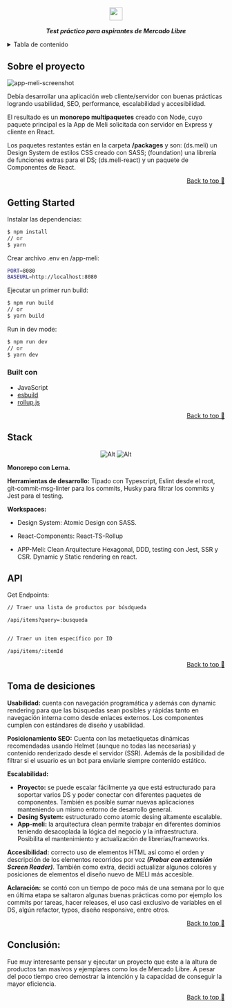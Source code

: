 <div align="center">

  ### <img src="https://http2.mlstatic.com/frontend-assets/ml-web-navigation/ui-navigation/5.19.5/mercadolibre/favicon.svg" height="30px"/>

  ***Test práctico para aspirantes de Mercado Libre***
</div>

<div align="center">
  
</div>

<!-- Contenido -->

<details>
  <summary>Tabla de contenido</summary>
  <ol>
    <li>
      <a href="#sobre-el-proyecto">Sobre el proyecto</a>
    </li>
    <li><a href="#getting-started">Getting started</a></li>
    <li><a href="#stack">Stack</a></li>
    <li><a href="#api">API</a></li>
    <li><a href="#toma-de-desiciones">Toma de desiciones</a></li>
    <li><a href="#conclusion">Conclusión</a></li>
  </ol>
</details>

## Sobre el proyecto

![app-meli-screenshot](https://i.ibb.co/kmmnhCR/app-meli.png)

Debía desarrollar una aplicación web cliente/servidor con buenas prácticas logrando usabilidad, SEO, performance, escalabilidad y accesibilidad.

El resultado es un **monorepo multipaquetes** creado con Node, cuyo paquete principal es la App de Meli solicitada con servidor en Express y cliente en React.

Los paquetes restantes están en la carpeta **/packages** y son: (ds.meli) un Design System de estilos CSS creado con SASS; (foundation) una librería de funciones extras para el DS; (ds.meli-react) y un paquete de Componentes de React.

<p align="right"><a href="#top">Back to top 🔼</a></p>

## Getting Started

Instalar las dependencias:

```sh
$ npm install
// or
$ yarn
```

Crear archivo .env en /app-meli:

```sh
PORT=8080
BASEURL=http://localhost:8080
```
Ejecutar un primer run build:

```sh
$ npm run build
// or
$ yarn build
```

Run in dev mode:

```sh
$ npm run dev
// or
$ yarn dev
```

### Built con

- JavaScript
- [esbuild](https://esbuild.github.io/)
- [rollup.js](https://rollupjs.org/guide/en/)

<p align="right"><a href="#top">Back to top 🔼</a></p>

## Stack

<div align="center">

![Alt](https://res.cloudinary.com/practicaldev/image/fetch/s--MEllstxd--/c_imagga_scale,f_auto,fl_progressive,h_420,q_auto,w_1000/https://dev-to-uploads.s3.amazonaws.com/uploads/articles/ky15k5z1y22ia9buh3ap.png "Repobeats analytics image")
![Alt](https://miro.medium.com/max/1400/1*XYEs0ooJcS68pDPIseKXUA.png)

</div>

**Monorepo con Lerna.**

**Herramientas de desarrollo:**
Tipado con Typescript, Eslint desde el root, git-commit-msg-linter para los commits, Husky para filtrar los commits y Jest para el testing.

**Workspaces:**
 - Design System: Atomic Design con SASS.

 - React-Components: React-TS-Rollup

 - APP-Meli: Clean Arquitecture Hexagonal, DDD, testing con Jest, SSR y CSR. Dynamic y Static rendering en react.


 ## API


Get Endpoints:

```sh
// Traer una lista de productos por búsdqueda

/api/items?query=:busqueda


// Traer un item específico por ID

/api/items/:itemId
```


<p align="right"><a href="#top">Back to top 🔼</a></p>

## Toma de desiciones 
**Usabilidad:** cuenta con navegación programática y además con dynamic rendering para que las búsquedas sean posibles y rápidas tanto en navegación interna como desde enlaces externos. Los componentes cumplen con estándares de diseño y usabilidad.

**Posicionamiento SEO:** 
Cuenta con las metaetiquetas dinámicas recomendadas usando Helmet (aunque no todas las necesarias) y contenido renderizado desde el servidor (SSR). Además de la posibilidad de filtrar si el usuario es un bot para enviarle siempre contenido estático.

**Escalabilidad:**
-	**Proyecto:** se puede escalar fácilmente ya que está estructurado para soportar varios DS y poder conectar con diferentes paquetes de componentes. También es posible sumar nuevas aplicaciones manteniendo un mismo entorno de desarrollo general.
- **Desing System:** estructurado como atomic desing altamente escalable. 
- **App-meli:** la arquitectura clean permite trabajar en diferentes dominios teniendo desacoplada la lógica del negocio y la infraestructura. Posibilita el mantenimiento y actualización de librerías/frameworks.

**Accesibilidad:** correcto uso de elementos HTML así como el orden y descripción de los elementos recorridos por voz ***(Probar con extensión Screen Reader)***. También como extra, decidí actualizar algunos colores y posiciones de elementos el diseño nuevo de MELI más accesible.

**Aclaración:** se contó con un tiempo de poco más de una semana por lo que en última etapa se saltaron algunas buenas prácticas como por ejemplo los commits por tareas, hacer releases, el uso casi exclusivo de variables en el DS, algún refactor, typos, diseño responsive, entre otros.

<p align="right"><a href="#top">Back to top 🔼</a></p>

## Conclusión:
Fue muy interesante pensar y ejecutar un proyecto que este a la altura de productos tan masivos y ejemplares como los de Mercado Libre. A pesar del poco tiempo creo demostrar la intención y la capacidad de conseguir la mayor eficiencia.

<p align="right"><a href="#top">Back to top 🔼</a></p>